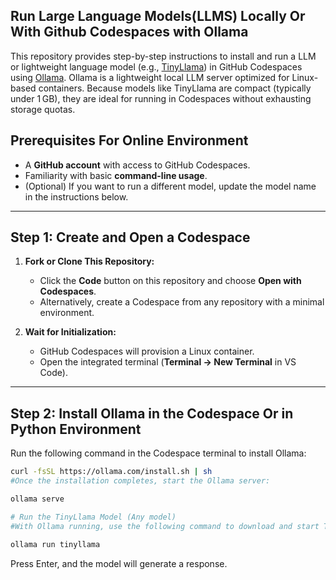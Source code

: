 ## Run Large Language Models(LLMS) Locally Or With Github Codespaces with Ollama

This repository provides step-by-step instructions to install and run a LLM or lightweight language model (e.g., [TinyLlama](https://github.com/jzhang38/TinyLlama)) in GitHub Codespaces using [Ollama](https://ollama.com). Ollama is a lightweight local LLM server optimized for Linux-based containers. Because models like TinyLlama are compact (typically under 1 GB), they are ideal for running in Codespaces without exhausting storage quotas.

## Prerequisites For Online Environment

- A **GitHub account** with access to GitHub Codespaces.
- Familiarity with basic **command-line usage**.
- (Optional) If you want to run a different model, update the model name in the instructions below.

---

## Step 1: Create and Open a Codespace

1. **Fork or Clone This Repository:**
   - Click the **Code** button on this repository and choose **Open with Codespaces**.
   - Alternatively, create a Codespace from any repository with a minimal environment.

2. **Wait for Initialization:**
   - GitHub Codespaces will provision a Linux container.
   - Open the integrated terminal (**Terminal → New Terminal** in VS Code).

---

## Step 2: Install Ollama in the Codespace Or in Python Environment

Run the following command in the Codespace terminal to install Ollama:

```bash
curl -fsSL https://ollama.com/install.sh | sh
#Once the installation completes, start the Ollama server:

ollama serve

# Run the TinyLlama Model (Any model)
#With Ollama running, use the following command to download and start TinyLlama:

ollama run tinyllama
```
Press Enter, and the model will generate a response.
